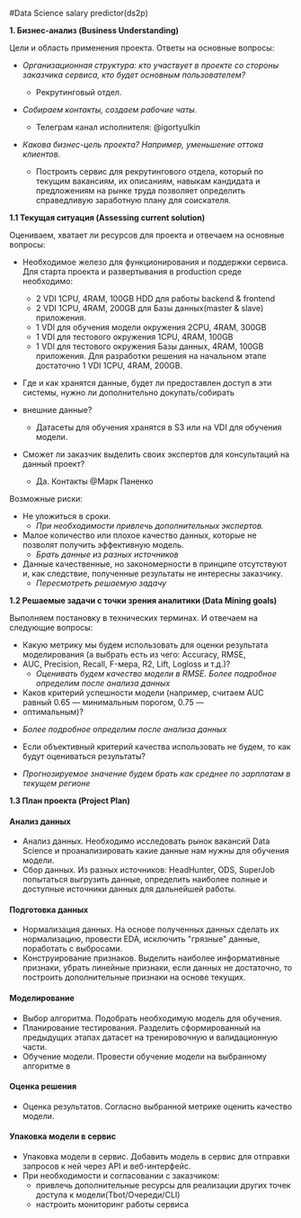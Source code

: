 #Data Science salary predictor(ds2p)

**1\. Бизнес-анализ (Business Understanding)**

Цели и область применения проекта. Ответы на основные вопросы:

- _Организационная структура: кто участвует в проекте со стороны заказчика сервиса, кто будет основным пользователем?_
  + Рекрутинговый отдел.

- _Собираем контакты, создаем рабочие чаты._
  + Телеграм канал исполнителя: @igortyulkin

- _Какова бизнес-цель проекта? Например, уменьшение оттока клиентов._
  + Построить сервис для рекрутингового отдела, который по текущим вакансиям, их описаниям, навыкам кандидата и предложениям на рынке труда позволяет определить справедливую заработную плану для соискателя.


**1.1 Текущая ситуация (Assessing current solution)**

Оцениваем, хватает ли ресурсов для проекта и отвечаем на основные вопросы:

- Необходимое железо для функционирования и поддержки сервиса.
Для старта проекта и развертывания в production среде необходимо:
  + 2 VDI 1CPU, 4RAM, 100GB HDD для работы backend & frontend
  + 2 VDI 1CPU, 4RAM, 200GB для Базы данных(master & slave) приложения.
  + 1 VDI для обучения модели окружения 2CPU, 4RAM, 300GB 
  + 1 VDI для тестового окружения 1CPU, 4RAM, 100GB
  + 1 VDI для тестового окружения Базы данных, 4RAM, 100GB приложения.
Для разработки решения на начальном этапе достаточно 1 VDI 1CPU, 4RAM, 200GB.

- Где и как хранятся данные, будет ли предоставлен доступ в эти системы, нужно ли дополнительно докупать/собирать
- внешние данные?
  + Датасеты для обучения хранятся в S3 или на VDI для обучения модели.

- Сможет ли заказчик выделить своих экспертов для консультаций на данный проект?
  + Да. Контакты @Марк Паненко


Возможные риски:
  - Не уложиться в сроки.
    + _При необходимости привлечь дополнительных экспертов._
  - Малое количество или плохое качество данных, которые не позволят получить эффективную модель. 
    + _Брать данные из разных источников_
  - Данные качественные, но закономерности в принципе отсутствуют и, как следствие, полученные результаты не интересны заказчику. 
    + _Пересмотреть решаемую задачу_

**1.2 Решаемые задачи с точки зрения аналитики (Data Mining goals)**

Выполняем постановку в технических терминах. И отвечаем на следующие вопросы:

- Какую метрику мы будем использовать для оценки результата моделирования (а выбрать есть из чего: Accuracy, RMSE,
- AUC, Precision, Recall, F-мера, R2, Lift, Logloss и т.д.)?
  + _Оценивать будем качество модели в RMSE. Более подробное определим после анализа данных_
- Каков критерий успешности модели (например, считаем AUC равный 0.65 — минимальным порогом, 0.75 —
- оптимальным)?
 + _Более подробное определим после анализа данных_ 
- Если объективный критерий качества использовать не будем, то как будут оцениваться результаты?
 + _Прогнозируемое значение будем брать как среднее по зарплатам в текущем регионе_

**1.3 План проекта (Project Plan)**

#### Анализ данных
 + Анализ данных. Необходимо исследовать рынок вакансий Data Science и проанализировать какие данные нам нужны для обучения модели.
 + Сбор данных. Из разных источников: HeadHunter, ODS, SuperJob попытаться выгрузить данные, определить наиболее полные и доступные источники данных для дальнейшей работы.

#### Подготовка данных

 + Нормализация данных. На основе полученных данных сделать их нормализацию, провести EDA, исключить "грязные" данные, поработать с выбросами.
 + Конструирование признаков. Выделить наиболее информативные признаки, убрать линейные признаки, если данных не достаточно, то построить дополнительные признаки на основе текущих. 

#### Моделирование
 + Выбор алгоритма. Подобрать необходимую модель для обучения.
 + Планирование тестирования. Разделить сформированный на предыдущих этапах датасет на тренировочную и валидационную части.
 + Обучение модели. Провести обучение модели на выбранному алгоритме в 

#### Оценка решения
 + Оценка результатов. Согласно выбранной метрике оценить качество модели.

#### Упаковка модели в сервис
 + Упаковка модели в сервис. Добавить модель в сервис для отправки запросов к ней через API и веб-интерфейс.
 + При необходимости и согласовании с заказчиком:
   + привлечь дополнительные ресурсы для реализации других точек доступа к модели(Tbot/Очереди/CLI)
   + настроить мониторинг работы сервиса 
